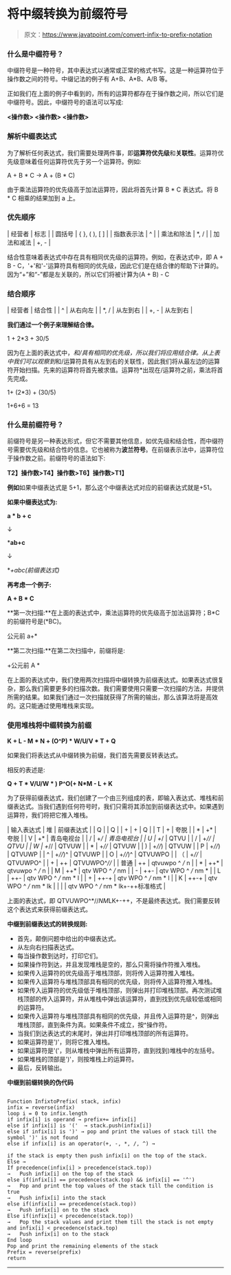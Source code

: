 # 将中缀转换为前缀符号

> 原文：<https://www.javatpoint.com/convert-infix-to-prefix-notation>

### 什么是中缀符号？

中缀符号是一种符号，其中表达式以通常或正常的格式书写。这是一种运算符位于操作数之间的符号。中缀记法的例子有 A+B、A*B、A/B 等。

正如我们在上面的例子中看到的，所有的运算符都存在于操作数之间，所以它们是中缀符号。因此，中缀符号的语法可以写成:

**<操作数> <操作数> <操作数>**

### 解析中缀表达式

为了解析任何表达式，我们需要处理两件事，即**运算符优先级**和**关联性**。运算符优先级意味着任何运算符优先于另一个运算符。例如:

A + B * C → A + (B * C)

由于乘法运算符的优先级高于加法运算符，因此将首先计算 B * C 表达式。将 B * C 相乘的结果加到 a 上。

### 优先顺序

| 经营者 | 标志 |
| 圆括号 | { }, ( ), [ ] |
| 指数表示法 | ^ |
| 乘法和除法 | *, / |
| 加法和减法 | +, - |

结合性意味着表达式中存在具有相同优先级的运算符。例如，在表达式中，即 A + B - C，'+'和'-'运算符具有相同的优先级，因此它们是在结合律的帮助下计算的。因为“+”和“-”都是左关联的，所以它们将被计算为(A + B) - C

### 结合顺序

| 经营者 | 结合性 |
| ^ | 从右向左 |
| *, / | 从左到右 |
| +, - | 从左到右 |

**我们通过一个例子来理解结合律。**

1 + 2*3 + 30/5

因为在上面的表达式中，*和/具有相同的优先级，所以我们将应用结合律。从上表中我们可以观察到*和/运算符具有从左到右的关联性，因此我们将从最左边的运算符开始扫描。先来的运算符将首先被求值。运算符*出现在/运算符之前，乘法将首先完成。

1+ (2*3) + (30/5)

1+6+6 = 13

### 什么是前缀符号？

前缀符号是另一种表达形式，但它不需要其他信息，如优先级和结合性，而中缀符号需要优先级和结合性的信息。它也被称为**波兰符号**。在前缀表示法中，运算符位于操作数之前。前缀符号的语法如下:

**T2】操作数>T4】操作数>T6】操作数>T1】**

**例如**如果中缀表达式是 5+1，那么这个中缀表达式对应的前缀表达式就是+51。

**如果中缀表达式为:**

**a * b + c**

↓

***ab+c**

↓

**+*abc(前缀表达式)**

**再考虑一个例子:**

**A + B * C**

**第一次扫描:**在上面的表达式中，乘法运算符的优先级高于加法运算符；B*C 的前缀符号是(*BC)。

公元前 a+*

**第二次扫描:**在第二次扫描中，前缀将是:

+公元前 A *

在上面的表达式中，我们使用两次扫描将中缀转换为前缀表达式。如果表达式很复杂，那么我们需要更多的扫描次数。我们需要使用只需要一次扫描的方法，并提供所需的结果。如果我们通过一次扫描就获得了所需的输出，那么该算法将是高效的。这只能通过使用堆栈来实现。

### 使用堆栈将中缀转换为前缀

**K + L - M * N + (O^P) * W/U/V * T + Q**

如果我们将表达式从中缀转换为前缀，我们首先需要反转表达式。

相反的表述是:

**Q + T * V/U/W * ) P^O(+ N*M - L + K**

为了获得前缀表达式，我们创建了一个由三列组成的表，即输入表达式、堆栈和前缀表达式。当我们遇到任何符号时，我们只需将其添加到前缀表达式中。如果遇到运算符，我们将把它推入堆栈。

| 输入表达式 | 堆 | 前缀表达式 |
| Q |  | Q |
| + | + | Q |
| T | + | 夸脱 |
| * | +* | 夸脱 |
| V | +* | 青岛电视台 |
| / | +*/ | 青岛电视台 |
| U | +*/ | QTVU |
| / | +*// | QTVU |
| W | +*// | QTVUW |
| * | +*//* | QTVUW |
| ) | +*//*) | QTVUW |
| P | +*//*) | QTVUWP |
| ^ | +*//*)^ | QTVUWP |
| O | +*//*)^ | QTVUWPO |
| （ | +*//* | QTVUWPO^ |
| + | ++ | QTVUWPO^*//* |
| 普通 | ++ | qtvuwpo ^ */* n |
| * | ++* | qtvuwpo ^ */* n |
| M | ++* | qtv WPO ^ */* nm |
| - | ++- | qtv WPO ^ */* nm * |
| L | ++- | qtv WPO ^ */* nm * l |
| + | ++-+ | qtv WPO ^ */* nm * l |
| K | ++-+ | qtv WPO ^ */* nm * lk |
|  |  | qtv WPO ^ */* nm * lk+-++标准格式 |

上面的表达式，即 QTVUWPO^*//*NM*LK+-++，不是最终表达式。我们需要反转这个表达式来获得前缀表达式。

**中缀到前缀表达式的转换规则:**

*   首先，颠倒问题中给出的中缀表达式。
*   从左向右扫描表达式。
*   每当操作数到达时，打印它们。
*   如果操作符到达，并且发现堆栈是空的，那么只需将操作符推入堆栈。
*   如果传入运算符的优先级高于堆栈顶部，则将传入运算符推入堆栈。
*   如果传入运算符与堆栈顶部具有相同的优先级，则将传入运算符推入堆栈。
*   如果传入运算符的优先级低于堆栈顶部，则弹出并打印堆栈顶部。再次测试堆栈顶部的传入运算符，并从堆栈中弹出该运算符，直到找到优先级较低或相同的运算符。
*   如果传入运算符与堆栈顶部具有相同的优先级，并且传入运算符是^，则弹出堆栈顶部，直到条件为真。如果条件不成立，按^操作符。
*   当我们到达表达式的末尾时，弹出并打印堆栈顶部的所有运算符。
*   如果运算符是')'，则将它推入堆栈。
*   如果运算符是'('，则从堆栈中弹出所有运算符，直到找到)堆栈中的左括号。
*   如果堆栈的顶部是')'，则按堆栈上的运算符。
*   最后，反转输出。

**中缀到前缀转换的伪代码**

```

Function InfixtoPrefix( stack, infix)
infix = reverse(infix)
loop i = 0 to infix.length
if infix[i] is operand → prefix+= infix[i]
else if infix[i] is '('  → stack.push(infix[i])
else if infix[i] is ')' → pop and print the values of stack till the symbol ')' is not found
else if infix[i] is an operator(+, -, *, /, ^) →

if the stack is empty then push infix[i] on the top of the stack.
Else →
If precedence(infix[i] > precedence(stack.top))
→	Push infix[i] on the top of the stack
else if(infix[i] == precedence(stack.top) && infix[i] == '^')
→	Pop and print the top values of the stack till the condition is true
→	Push infix[i] into the stack
else if(infix[i] == precedence(stack.top))
→	Push infix[i] on to the stack
Else if(infix[i] < precedence(stack.top))
→	Pop the stack values and print them till the stack is not empty and infix[i] < precedence(stack.top)
→	Push infix[i] on to the stack
End loop
Pop and print the remaining elements of the stack
Prefix = reverse(prefix)
return

```

* * *